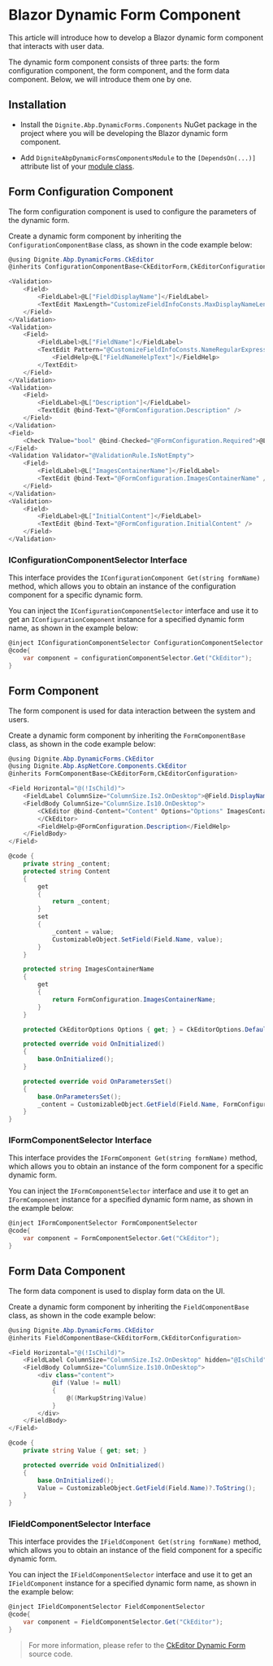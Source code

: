 # Blazor Dynamic Form Component

This article will introduce how to develop a Blazor dynamic form component that interacts with user data.

The dynamic form component consists of three parts: the form configuration component, the form component, and the form data component. Below, we will introduce them one by one.

## Installation

* Install the `Dignite.Abp.DynamicForms.Components` NuGet package in the project where you will be developing the Blazor dynamic form component.

* Add `DigniteAbpDynamicFormsComponentsModule` to the `[DependsOn(...)]` attribute list of your [module class](https://docs.abp.io/en/abp/latest/Module-Development-Basics).

## Form Configuration Component

The form configuration component is used to configure the parameters of the dynamic form.

Create a dynamic form component by inheriting the `ConfigurationComponentBase` class, as shown in the code example below:

```csharp
@using Dignite.Abp.DynamicForms.CkEditor
@inherits ConfigurationComponentBase<CkEditorForm,CkEditorConfiguration>

<Validation>
    <Field>
        <FieldLabel>@L["FieldDisplayName"]</FieldLabel>
        <TextEdit MaxLength="CustomizeFieldInfoConsts.MaxDisplayNameLength" @bind-Text="@Field.DisplayName" />
    </Field>
</Validation>
<Validation>
    <Field>
        <FieldLabel>@L["FieldName"]</FieldLabel>
        <TextEdit Pattern="@CustomizeFieldInfoConsts.NameRegularExpression" MaxLength="CustomizeFieldInfoConsts.MaxNameLength" @bind-Text="@Field.Name">
            <FieldHelp>@L["FieldNameHelpText"]</FieldHelp>
        </TextEdit>
    </Field>
</Validation>
<Validation>
    <Field>
        <FieldLabel>@L["Description"]</FieldLabel>
        <TextEdit @bind-Text="@FormConfiguration.Description" />
    </Field>
</Validation>
<Field>
    <Check TValue="bool" @bind-Checked="@FormConfiguration.Required">@L["IsRequired"]</Check>
</Field>
<Validation Validator="@ValidationRule.IsNotEmpty">
    <Field>
        <FieldLabel>@L["ImagesContainerName"]</FieldLabel>
        <TextEdit @bind-Text="@FormConfiguration.ImagesContainerName" />
    </Field>
</Validation>
<Validation>
    <Field>
        <FieldLabel>@L["InitialContent"]</FieldLabel>
        <TextEdit @bind-Text="@FormConfiguration.InitialContent" />
    </Field>
</Validation>
```

### IConfigurationComponentSelector Interface

This interface provides the `IConfigurationComponent Get(string formName)` method, which allows you to obtain an instance of the configuration component for a specific dynamic form.

You can inject the `IConfigurationComponentSelector` interface and use it to get an `IConfigurationComponent` instance for a specified dynamic form name, as shown in the example below:

```csharp
@inject IConfigurationComponentSelector ConfigurationComponentSelector
@code{
    var component = configurationComponentSelector.Get("CkEditor");
}
```

## Form Component

The form component is used for data interaction between the system and users.

Create a dynamic form component by inheriting the `FormComponentBase` class, as shown in the code example below:

```csharp
@using Dignite.Abp.DynamicForms.CkEditor
@using Dignite.Abp.AspNetCore.Components.CkEditor
@inherits FormComponentBase<CkEditorForm,CkEditorConfiguration>

<Field Horizontal="@(!IsChild)">
    <FieldLabel ColumnSize="ColumnSize.Is2.OnDesktop">@Field.DisplayName</FieldLabel>
    <FieldBody ColumnSize="ColumnSize.Is10.OnDesktop">
        <CkEditor @bind-Content="Content" Options="Options" ImagesContainerName="@ImagesContainerName">
        </CkEditor>
        <FieldHelp>@FormConfiguration.Description</FieldHelp>
    </FieldBody>
</Field>

@code {
    private string _content;
    protected string Content
    {
        get
        {
            return _content;
        }
        set
        {
            _content = value;
            CustomizableObject.SetField(Field.Name, value);
        }
    }

    protected string ImagesContainerName
    {
        get
        {
            return FormConfiguration.ImagesContainerName;
        }
    } 

    protected CkEditorOptions Options { get; } = CkEditorOptions.Default;

    protected override void OnInitialized()
    {
        base.OnInitialized();
    }

    protected override void OnParametersSet()
    {
        base.OnParametersSet();
        _content = CustomizableObject.GetField(Field.Name, FormConfiguration.InitialContent)?.ToString();
    }
}
```

### IFormComponentSelector Interface

This interface provides the `IFormComponent Get(string formName)` method, which allows you to obtain an instance of the form component for a specific dynamic form.

You can inject the `IFormComponentSelector` interface and use it to get an `IFormComponent` instance for a specified dynamic form name, as shown in the example below:

```csharp
@inject IFormComponentSelector FormComponentSelector
@code{
    var component = FormComponentSelector.Get("CkEditor");
}
```

## Form Data Component

The form data component is used to display form data on the UI.

Create a dynamic form component by inheriting the `FieldComponentBase` class, as shown in the code example below:

```csharp
@using Dignite.Abp.DynamicForms.CkEditor
@inherits FieldComponentBase<CkEditorForm,CkEditorConfiguration>

<Field Horizontal="@(!IsChild)">
    <FieldLabel ColumnSize="ColumnSize.Is2.OnDesktop" hidden="@IsChild">@Field.DisplayName</FieldLabel>
    <FieldBody ColumnSize="ColumnSize.Is10.OnDesktop">
        <div class="content">
            @if (Value != null)
            {
                @((MarkupString)Value)
            }
        </div>
    </FieldBody>
</Field>

@code {
    private string Value { get; set; }

    protected override void OnInitialized()
    {
        base.OnInitialized();
        Value = CustomizableObject.GetField(Field.Name)?.ToString();
    }
}
```

### IFieldComponentSelector Interface

This interface provides the `IFieldComponent Get(string formName)` method, which allows you to obtain an instance of the field component for a specific dynamic form.

You can inject the `IFieldComponentSelector` interface and use it to get an `IFieldComponent` instance for a specified dynamic form name, as shown in the example below:

```csharp
@inject IFieldComponentSelector FieldComponentSelector
@code{
    var component = FieldComponentSelector.Get("CkEditor");
}
```

> For more information, please refer to the [CkEditor Dynamic Form](https://github.com/dignite-projects/dignite-abp/tree/main/modules/ckeditor-component/Dignite.Abp.DynamicForms.Components.CkEditor) source code.
